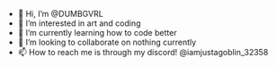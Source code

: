 - 👋 Hi, I’m @DUMBGVRL
- 👀 I’m interested in art and coding
- 🌱 I’m currently learning how to code better
- 💞️ I’m looking to collaborate on nothing currently
- 📫 How to reach me is through my discord! @iamjustagoblin_32358

<!---
DUMBGVRL/DUMBGVRL is a ✨ special ✨ repository because its `README.md` (this file) appears on your GitHub profile.
You can click the Preview link to take a look at your changes.
--->
